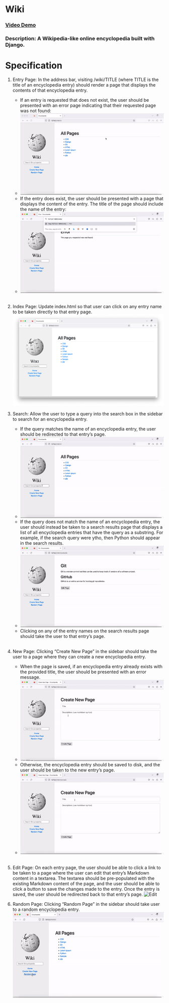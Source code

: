 # Wiki
### [Video Demo](https://www.youtube.com/watch?v=h28xO9zp7-o)
### Description: A Wikipedia-like online encyclopedia built with Django.


# Specification
1. Entry Page: In the address bar, visiting /wiki/TITLE (where TITLE is the title of an encyclopedia entry) should render a page that displays the contents of that encyclopedia entry.
    - If an entry is requested that does not exist, the user should be presented with an error page indicating that their requested page was not found:
    - ![Error](./static/error.gif)
    - If the entry does exist, the user should be presented with a page that displays the content of the entry. The title of the page should include the name of the entry:
    - ![Entry](./static/entry.gif)
</br></br>

2. Index Page: Update index.html so that user can click on any entry name to be taken directly to that entry page.
![Index](./static/index.png)

3. Search: Allow the user to type a query into the search box in the sidebar to search for an encyclopedia entry.
    - If the query matches the name of an encyclopedia entry, the user should be redirected to that entry’s page.
    - ![Search_Entry](./static/search.gif)
    - If the query does not match the name of an encyclopedia entry, the user should instead be taken to a search results page that displays a list of all encyclopedia entries that have the query as a substring. For example, if the search query were ytho, then Python should appear in the search results.
    - ![Search_Error](./static/search_error.gif)
    - Clicking on any of the entry names on the search results page should take the user to that entry’s page.
</br></br>

3. New Page: Clicking “Create New Page” in the sidebar should take the user to a page where they can create a new encyclopedia entry.
    - When the page is saved, if an encyclopedia entry already exists with the provided title, the user should be presented with an error message.
    - ![Create_Error](./static/create_error.gif)
    - Otherwise, the encyclopedia entry should be saved to disk, and the user should be taken to the new entry’s page.
    - ![Create_Entry](./static/create_entry.gif)
</br></br>

4. Edit Page: On each entry page, the user should be able to click a link to be taken to a page where the user can edit that entry’s Markdown content in a textarea. The textarea should be pre-populated with the existing Markdown content of the page, and the user should be able to click a button to save the changes made to the entry. Once the entry is saved, the user should be redirected back to that entry’s page.
![Edit](./static/edit.gif)

5. Random Page: Clicking “Random Page” in the sidebar should take user to a random encyclopedia entry.
![Random](./static/random.gif)